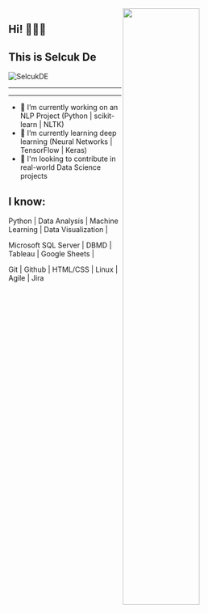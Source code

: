 <img src="https://github-readme-stats.vercel.app/api?username=SelcukDE&show_icons=true&theme=buefy" align='right' width="55%">


## Hi! 👋👋👋
## This is Selcuk De
<p align="left"> <img src="https://komarev.com/ghpvc/?username=SelcukDE" alt="SelcukDE" /> </p>

***************************************************************************************





***************************************************************************************
- 🔭 I’m currently working on an NLP Project (Python | scikit-learn | NLTK)
- 🌱 I’m currently learning deep learning (Neural Networks | TensorFlow | Keras)
- 👯 I'm looking to contribute in real-world Data Science projects


## I know:

Python | Data Analysis | Machine Learning | Data Visualization | 

Microsoft SQL Server | DBMD | Tableau | Google Sheets | 

Git | Github | HTML/CSS | Linux | Agile | Jira


